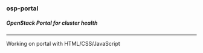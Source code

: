 ### osp-portal
##### OpenStack Portal for cluster health
-----------------------------------
Working on portal with HTML/CSS/JavaScript
